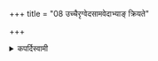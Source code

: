 +++
title = "08 उच्चैरृग्वेदसामवेदाभ्याङ् क्रियते"

+++

<details><summary>कपर्दिस्वामी</summary>


<details>

<details><summary>हरदत्तः</summary>


<details>

<details><summary>Müller</summary>

With the Ṛg-veda and Sāma-veda the performance takes place with a loud voice (uccaiḥ).

#####  Commentary

Even lines of the Yajur-veda, if they are contained in the Ṛg-veda and Sāma-veda, would have to be pronounced with a loud voice. Certain mantras, however, are excepted, viz. the japa, abhimantraṇa, and anumantraṇa-mantras.
</details>

<details><summary>थिते</summary>

उच्चैरृग्वेदसामवेदाभ्यां क्रियते ८
</details>
